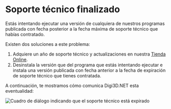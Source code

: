 # Soporte técnico finalizado

Estás intentando ejecutar una versión de cualquiera de nuestros programas publicada con fecha posterior a la fecha máxima de soporte técnico que habías contratado.

Existen dos soluciones a este problema:

1. Adquiere un año de soporte técnico y actualizaciones en nuestra [Tienda Online](http://www.digi21.net/Tienda/Compra).
2. Desinstala la versión que del programa que estás intentando ejecutar e instala una versión publicada con fecha anterior a la fecha de expiración de soporte técnico que tienes contratada.

A continuación, te mostramos cómo comunica Digi3D.NET esta eventualidad:

![Cuadro de diálogo indicando que el soporte técnico está expirado](../../.gitbook/assets/digi3dnet-soporte-técnico-expirado.png)
